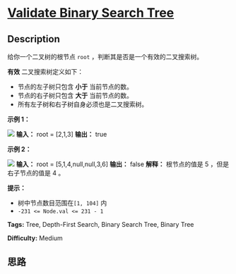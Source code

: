 # [Validate Binary Search Tree][title]

## Description

给你一个二叉树的根节点 `root` ，判断其是否是一个有效的二叉搜索树。

**有效** 二叉搜索树定义如下：

  * 节点的左子树只包含 **小于** 当前节点的数。
  * 节点的右子树只包含 **大于** 当前节点的数。
  * 所有左子树和右子树自身必须也是二叉搜索树。



**示例 1：**

![](https://assets.leetcode.com/uploads/2020/12/01/tree1.jpg)
            **输入：** root = [2,1,3]    **输出：** true    

**示例 2：**

![](https://assets.leetcode.com/uploads/2020/12/01/tree2.jpg)
            **输入：** root = [5,1,4,null,null,3,6]    **输出：** false    **解释：** 根节点的值是 5 ，但是右子节点的值是 4 。    



**提示：**

  * 树中节点数目范围在`[1, 104]` 内
  * `-231 <= Node.val <= 231 - 1`


**Tags:** Tree, Depth-First Search, Binary Search Tree, Binary Tree

**Difficulty:** Medium

## 思路

[title]: https://leetcode-cn.com/problems/validate-binary-search-tree
